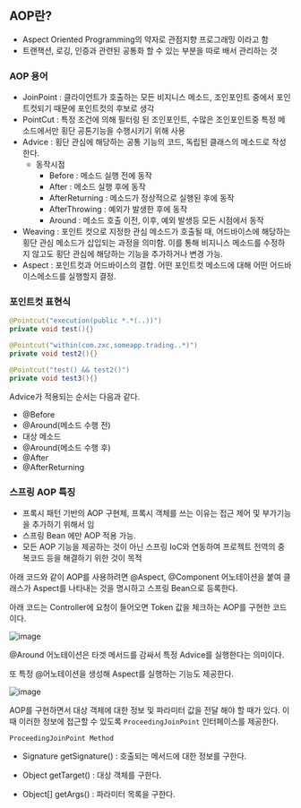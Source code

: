 ## AOP란?

- Aspect Oriented Programming의 약자로 관점지향 프로그래밍 이라고 함
- 트랜잭션, 로깅, 인증과 관련된 공통화 할 수 있는 부분을 따로 배서 관리하는 것

### AOP 용어

- JoinPoint : 클라이언트가 호출하는 모든 비지니스 메소드, 조인포인트 중에서 포인트컷되기 때문에 포인트컷의 후보로 생각
- PointCut : 특정 조건에 의해 필터링 된 조인포인트, 수많은 조인포인트중 특정 메소드에서만 횡단 공톤기능을 수행시키기 위해 사용
- Advice : 횡단 관심에 해당하는 공통 기능의 코드, 독립된 클래스의 메소드로 작성한다.
    - 동작시점
        - Before : 메소드 실행 전에 동작
        - After : 메소드 실행 후에 동작
        - AfterReturning : 메소드가 정상적으로 실행된 후에 동작
        - AfterThrowing : 예외가 발생한 후에 동작
        - Around : 메소드 호출 이전, 이후, 예외 발생등 모든 시점에서 동작
- Weaving : 포인트 컷으로 지정한 관심 메소드가 호출될 때, 어드바이스에 해당하는 횡단 관심 메소드가 삽입되는 과정을 의미함. 이를 통해 비지니스 메소드를 수정하지 않고도 횡단 관심에 해당하는 기능을 추가하거나 변경 가능.
- Aspect : 포인트컷과 어드바이스의 결합. 어떤 포인트컷 메소드에 대해 어떤 어드바이스메소드를 실행할지 결정.

### 포인트컷 표현식

```java
@Pointcut("execution(public *.*(..))")
private void test(){}

@Pointcut("within(com.zxc,someapp.trading..*)")
private void test2(){}

@Pointcut("test() && test2()")
private void test3(){}
```

Advice가 적용되는 순서는 다음과 같다.

- @Before
- @Around(메소드 수행 전)
- 대상 메소드
- @Around(메소드 수행 후)
- @After
- @AfterReturning

### 스프링 AOP 특징

- 프록시 패턴 기반의 AOP 구현체, 프록시 객체를 쓰는 이유는 접근 제어 및 부가기능을 추가하기 위해서 임
- 스프링 Bean 에만 AOP 적용 가능.
- 모든 AOP 기능을 제공하는 것이 아닌 스프링 IoC와 연동하여 프로젝트 전역의 중복코드 등을 해결하기 위한 것이 목적

아래 코드와 같이 AOP를 사용하려면 @Aspect, @Component 어노테이션을 붙여 클래스가 Aspect를 나타내는 것을 명시하고 스프링 Bean으로 등록한다.

아래 코드는 Controller에 요청이 들어오면 Token 값을 체크하는 AOP를 구현한 코드이다.

![image](https://user-images.githubusercontent.com/79154652/142518487-4c93132a-8e0c-4215-95a9-ccbf42afbed3.png)

@Around 어노테이션은 타겟 메서드를 감싸서 특정 Advice를 실행한다는 의미이다.

또 특정 @어노테이션을 생성해 Aspect를 실행하는 기능도 제공한다.

![image](https://user-images.githubusercontent.com/79154652/142518815-8ed67f65-62d0-41ac-af18-23eb9bbe3f33.png)


AOP를 구현하면서 대상 객체에 대한 정보 및 파라미터 값을 전달 해야 할 때가 있다. 이때 이러한 정보에 접근할 수 있도록 `ProceedingJoinPoint` 인터페이스를 제공한다.

`ProceedingJoinPoint Method`

- Signature getSignature() : 호출되는 메서드에 대한 정보를 구한다.

- Object getTarget() : 대상 객체를 구한다.

- Object[] getArgs() : 파라미터 목록을 구한다.

